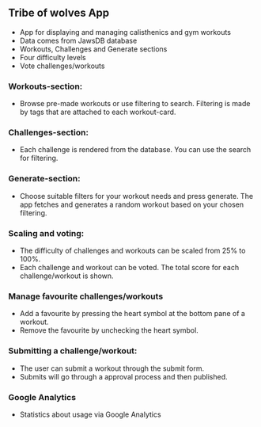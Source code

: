 ## Tribe of wolves App

- App for displaying and managing calisthenics and gym workouts
- Data comes from JawsDB database
- Workouts, Challenges and Generate sections
- Four difficulty levels
- Vote challenges/workouts

### Workouts-section:

- Browse pre-made workouts or use filtering to search. Filtering is made by tags that are attached to each workout-card.

### Challenges-section:

- Each challenge is rendered from the database. You can use the search for filtering.

### Generate-section:

- Choose suitable filters for your workout needs and press generate. The app fetches and generates a random workout based on your chosen filtering.

### Scaling and voting:

- The difficulty of challenges and workouts can be scaled from 25% to 100%.
- Each challenge and workout can be voted. The total score for each challenge/workout is shown.

### Manage favourite challenges/workouts

- Add a favourite by pressing the heart symbol at the bottom pane of a workout.
- Remove the favourite by unchecking the heart symbol.

### Submitting a challenge/workout:

- The user can submit a workout through the submit form.
- Submits will go through a approval process and then published.

### Google Analytics

- Statistics about usage via Google Analytics
